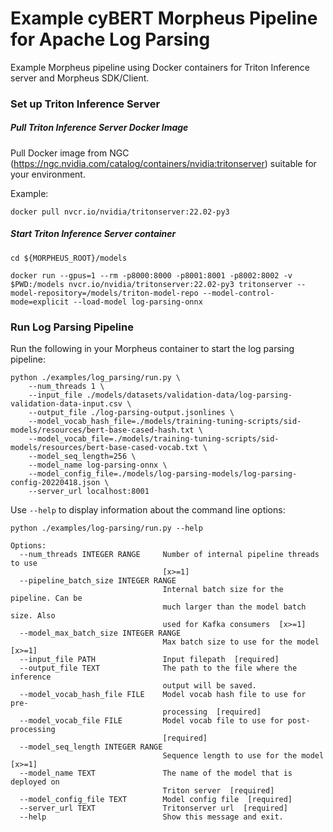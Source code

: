 <!--
# Copyright (c) 2021-2022, NVIDIA CORPORATION. All rights reserved.
#
# Redistribution and use in source and binary forms, with or without
# modification, are permitted provided that the following conditions
# are met:
#  * Redistributions of source code must retain the above copyright
#    notice, this list of conditions and the following disclaimer.
#  * Redistributions in binary form must reproduce the above copyright
#    notice, this list of conditions and the following disclaimer in the
#    documentation and/or other materials provided with the distribution.
#  * Neither the name of NVIDIA CORPORATION nor the names of its
#    contributors may be used to endorse or promote products derived
#    from this software without specific prior written permission.
#
# THIS SOFTWARE IS PROVIDED BY THE COPYRIGHT HOLDERS ``AS IS'' AND ANY
# EXPRESS OR IMPLIED WARRANTIES, INCLUDING, BUT NOT LIMITED TO, THE
# IMPLIED WARRANTIES OF MERCHANTABILITY AND FITNESS FOR A PARTICULAR
# PURPOSE ARE DISCLAIMED.  IN NO EVENT SHALL THE COPYRIGHT OWNER OR
# CONTRIBUTORS BE LIABLE FOR ANY DIRECT, INDIRECT, INCIDENTAL, SPECIAL,
# EXEMPLARY, OR CONSEQUENTIAL DAMAGES (INCLUDING, BUT NOT LIMITED TO,
# PROCUREMENT OF SUBSTITUTE GOODS OR SERVICES; LOSS OF USE, DATA, OR
# PROFITS; OR BUSINESS INTERRUPTION) HOWEVER CAUSED AND ON ANY THEORY
# OF LIABILITY, WHETHER IN CONTRACT, STRICT LIABILITY, OR TORT
# (INCLUDING NEGLIGENCE OR OTHERWISE) ARISING IN ANY WAY OUT OF THE USE
# OF THIS SOFTWARE, EVEN IF ADVISED OF THE POSSIBILITY OF SUCH DAMAGE.
-->

# Example cyBERT Morpheus Pipeline for Apache Log Parsing

Example Morpheus pipeline using Docker containers for Triton Inference server and Morpheus SDK/Client.

### Set up Triton Inference Server

##### Pull Triton Inference Server Docker Image
Pull Docker image from NGC (https://ngc.nvidia.com/catalog/containers/nvidia:tritonserver) suitable for your environment.

Example:

```
docker pull nvcr.io/nvidia/tritonserver:22.02-py3
```

##### Start Triton Inference Server container
```
cd ${MORPHEUS_ROOT}/models

docker run --gpus=1 --rm -p8000:8000 -p8001:8001 -p8002:8002 -v $PWD:/models nvcr.io/nvidia/tritonserver:22.02-py3 tritonserver --model-repository=/models/triton-model-repo --model-control-mode=explicit --load-model log-parsing-onnx
```

### Run Log Parsing Pipeline

Run the following in your Morpheus container to start the log parsing pipeline:

```
python ./examples/log_parsing/run.py \
    --num_threads 1 \
    --input_file ./models/datasets/validation-data/log-parsing-validation-data-input.csv \
    --output_file ./log-parsing-output.jsonlines \
    --model_vocab_hash_file=./models/training-tuning-scripts/sid-models/resources/bert-base-cased-hash.txt \
    --model_vocab_file=./models/training-tuning-scripts/sid-models/resources/bert-base-cased-vocab.txt \
    --model_seq_length=256 \
    --model_name log-parsing-onnx \
    --model_config_file=./models/log-parsing-models/log-parsing-config-20220418.json \
    --server_url localhost:8001
```

Use `--help` to display information about the command line options:

```
python ./examples/log-parsing/run.py --help

Options:
  --num_threads INTEGER RANGE     Number of internal pipeline threads to use
                                  [x>=1]
  --pipeline_batch_size INTEGER RANGE
                                  Internal batch size for the pipeline. Can be
                                  much larger than the model batch size. Also
                                  used for Kafka consumers  [x>=1]
  --model_max_batch_size INTEGER RANGE
                                  Max batch size to use for the model  [x>=1]
  --input_file PATH               Input filepath  [required]
  --output_file TEXT              The path to the file where the inference
                                  output will be saved.
  --model_vocab_hash_file FILE    Model vocab hash file to use for pre-
                                  processing  [required]
  --model_vocab_file FILE         Model vocab file to use for post-processing
                                  [required]
  --model_seq_length INTEGER RANGE
                                  Sequence length to use for the model  [x>=1]
  --model_name TEXT               The name of the model that is deployed on
                                  Triton server  [required]
  --model_config_file TEXT        Model config file  [required]
  --server_url TEXT               Tritonserver url  [required]
  --help                          Show this message and exit.
```
